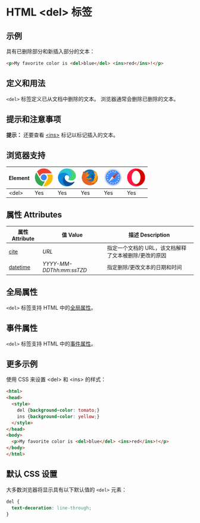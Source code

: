 HTML \<del> 标签
===

## 示例

具有已删除部分和新插入部分的文本：

```html idoc:preview:iframe
<p>My favorite color is <del>blue</del> <ins>red</ins>!</p>
```

## 定义和用法

`<del>` 标签定义已从文档中删除的文本。 浏览器通常会删除已删除的文本。

## 提示和注意事项

**提示：** 还要查看 [\<ins>](./ins.md) 标记以标记插入的文本。

## 浏览器支持

| Element | ![chrome][1] | ![edge][2] | ![firefox][3] | ![safari][4] | ![opera][5] |
| ----- | --- | --- | --- | --- | --- |
| \<del>  | Yes | Yes | Yes | Yes | Yes |
<!--rehype:style=width: 100%; display: inline-table;-->

## 属性 Attributes

| 属性 Attribute | 值 Value | 描述 Description |
| ---- | ---- | ---- |
| [cite](./del_cite.md)         | *URL*                    | 指定一个文档的 URL，该文档解释了文本被删除/更改的原因 |
| [datetime](./del_datetime.md) | *YYYY-MM-DDThh:mm:ssTZD* | 指定删除/更改文本的日期和时间 |
<!--rehype:style=width: 100%; display: inline-table;-->

## 全局属性

`<del>` 标签支持 HTML 中的[全局属性](../reference/standardattributes.md)。

## 事件属性

`<del>` 标签支持 HTML 中的[事件属性](../reference/eventattributes.md)。

## 更多示例

使用 CSS 来设置 \<del> 和 \<ins> 的样式：

```html idoc:preview:iframe
<html>
<head>
  <style>
    del {background-color: tomato;}
    ins {background-color: yellow;}
  </style>
</head>
<body>
  <p>My favorite color is <del>blue</del> <ins>red</ins>!</p>
</body>
</html>
```

## 默认 CSS 设置

大多数浏览器将显示具有以下默认值的 `<del>` 元素：

```css
del {
  text-decoration: line-through;
}
```

[1]: ../assets/chrome.svg
[2]: ../assets/edge.svg
[3]: ../assets/firefox.svg
[4]: ../assets/safari.svg
[5]: ../assets/opera.svg